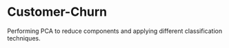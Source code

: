 # Customer-Churn
Performing PCA to reduce components and applying different classification techniques.
